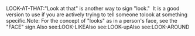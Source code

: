 LOOK-AT-THAT:"Look at that" is another way to sign "look."  It is a good version to use if you are 
actively trying to tell someone tolook at something 
specific.Note: For the concept of "looks" as 
in a person's face, see the "FACE" sign.Also see:LOOK-LIKEAlso see:LOOK-upAlso see:LOOK-AROUND